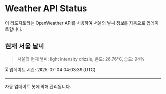 
# Weather API Status

이 리포지토리는 OpenWeather API를 사용하여 서울의 날씨 정보를 자동으로 업데이트합니다.

## 현재 서울 날씨
> 서울의 현재 날씨: light intensity drizzle, 온도: 26.76°C, 습도: 94%

⏳ 업데이트 시간: 2025-07-04 04:03:39 (UTC)

---
자동 업데이트 봇에 의해 관리됩니다.
